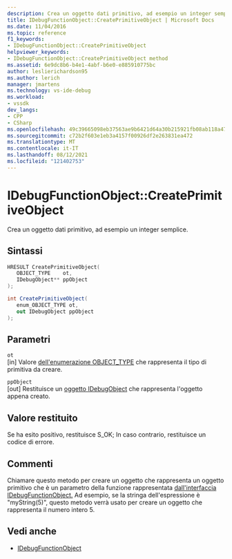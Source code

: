 ```yaml
---
description: Crea un oggetto dati primitivo, ad esempio un integer semplice.
title: IDebugFunctionObject::CreatePrimitiveObject | Microsoft Docs
ms.date: 11/04/2016
ms.topic: reference
f1_keywords:
- IDebugFunctionObject::CreatePrimitiveObject
helpviewer_keywords:
- IDebugFunctionObject::CreatePrimitiveObject method
ms.assetid: 6e9dc8b6-b4e1-4abf-b6e0-e885910775bc
author: leslierichardson95
ms.author: lerich
manager: jmartens
ms.technology: vs-ide-debug
ms.workload:
- vssdk
dev_langs:
- CPP
- CSharp
ms.openlocfilehash: 49c39665098eb37563ae9b6421d64a30b215921fb08ab118a47b5f443c793959
ms.sourcegitcommit: c72b2f603e1eb3a4157f00926df2e263831ea472
ms.translationtype: MT
ms.contentlocale: it-IT
ms.lasthandoff: 08/12/2021
ms.locfileid: "121402753"
---
```

# <a name="idebugfunctionobjectcreateprimitiveobject"></a>IDebugFunctionObject::CreatePrimitiveObject
Crea un oggetto dati primitivo, ad esempio un integer semplice.

## <a name="syntax"></a>Sintassi

```cpp
HRESULT CreatePrimitiveObject( 
   OBJECT_TYPE    ot,
   IDebugObject** ppObject
);
```

```csharp
int CreatePrimitiveObject(
   enum_OBJECT_TYPE ot,
   out IDebugObject ppObject
);
```

## <a name="parameters"></a>Parametri
`ot`\
[in] Valore [dell'enumerazione OBJECT_TYPE](../../../extensibility/debugger/reference/object-type.md) che rappresenta il tipo di primitiva da creare.

`ppObject`\
[out] Restituisce un [oggetto IDebugObject](../../../extensibility/debugger/reference/idebugobject.md) che rappresenta l'oggetto appena creato.

## <a name="return-value"></a>Valore restituito
 Se ha esito positivo, restituisce S_OK; In caso contrario, restituisce un codice di errore.

## <a name="remarks"></a>Commenti
 Chiamare questo metodo per creare un oggetto che rappresenta un oggetto primitivo che è un parametro della funzione rappresentata [dall'interfaccia IDebugFunctionObject.](../../../extensibility/debugger/reference/idebugfunctionobject.md) Ad esempio, se la stringa dell'espressione è "myString(5)", questo metodo verrà usato per creare un oggetto che rappresenta il numero intero 5.

## <a name="see-also"></a>Vedi anche
- [IDebugFunctionObject](../../../extensibility/debugger/reference/idebugfunctionobject.md)
